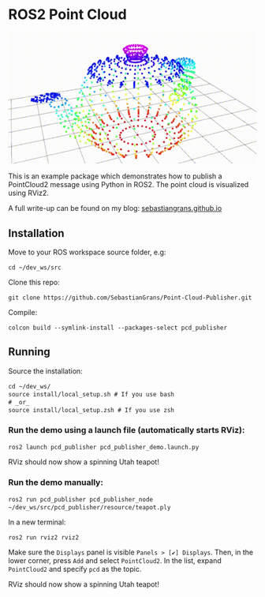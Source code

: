 # ROS2 Point Cloud 

![](demo.gif)


This is an example package which demonstrates how to publish a PointCloud2 message using Python in ROS2. The point cloud is visualized using RViz2.

A full write-up can be found on my blog: [sebastiangrans.github.io](http://sebastiangrans.github.io/Visualizing-PCD-with-RViz/)

## Installation

Move to your ROS workspace source folder, e.g:
```
cd ~/dev_ws/src
```
Clone this repo:
```
git clone https://github.com/SebastianGrans/Point-Cloud-Publisher.git
```
Compile:
```
colcon build --symlink-install --packages-select pcd_publisher
```


## Running
Source the installation:
```
cd ~/dev_ws/
source install/local_setup.sh # If you use bash
# _or_
source install/local_setup.zsh # If you use zsh
```
### Run the demo using a launch file (automatically starts RViz):
```
ros2 launch pcd_publisher pcd_publisher_demo.launch.py
```
RViz should now show a spinning Utah teapot! 

### Run the demo manually: 

```
ros2 run pcd_publisher pcd_publisher_node ~/dev_ws/src/pcd_publisher/resource/teapot.ply
```
In a new terminal:
```
ros2 run rviz2 rviz2
```
Make sure the `Displays` panel is visible `Panels > [✔] Displays`. Then, in the lower corner, press `Add` and select `PointCloud2`. In the list, expand `PointCloud2` and specify `pcd` as the topic. 

RViz should now show a spinning Utah teapot! 

